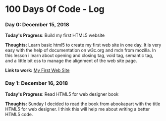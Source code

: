 # 100 Days Of Code - Log

### Day 0: December 15, 2018

**Today's Progress**: Build my first HTML5 website

**Thoughts:** Learn basic html5 to create my first web site in one day. It is very easy with the help of documentation on w3c.org and mdn from mozilla. In this lesson i learn about opening and closing tag, void tag, semantic tag, and a little bit css to manage the alignment of the web site page.

**Link to work:** [My First Web Site](https://github.com/andreanhendy/my-first-website)

### Day 1: December 16, 2018

**Today's Progress**: Read HTML5 for web designer book

**Thoughts:** Sunday I decided to read the book from abookapart with the title HTML5 for web designer. I think this will help me about writing a better HTML5 code.
